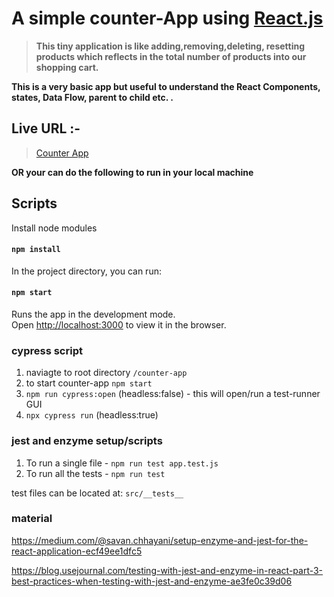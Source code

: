 # A simple counter-App using [React.js](https://reactjs.org)

> **This tiny application is like adding,removing,deleting, resetting products which reflects in the total number of products into our shopping cart.**

**This is a very basic app but useful to understand the React Components, states, Data Flow, parent to child etc. .**

## Live URL :-

> [Counter App](https://obscure-waters-60500.herokuapp.com)

**OR your can do the following to run in your local machine**

## Scripts

Install node modules

#### `npm install`

In the project directory, you can run:

#### `npm start`

Runs the app in the development mode.<br>
Open [http://localhost:3000](http://localhost:3000) to view it in the browser.


### cypress script

1. naviagte to root directory `/counter-app`
2. to start counter-app `npm start`
3. `npm run cypress:open` (headless:false) - this will open/run a test-runner GUI 
4. `npx cypress run` (headless:true)

### jest and enzyme setup/scripts

1. To run a single file - `npm run test app.test.js`
2. To run all the tests - `npm run test`

test files can be located at:
`src/__tests__`

### material

https://medium.com/@savan.chhayani/setup-enzyme-and-jest-for-the-react-application-ecf49ee1dfc5

https://blog.usejournal.com/testing-with-jest-and-enzyme-in-react-part-3-best-practices-when-testing-with-jest-and-enzyme-ae3fe0c39d06